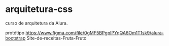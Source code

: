 # arquitetura-css

curso de arquitetura da Alura.

protótipo https://www.figma.com/file/0gMF5BPgplPYqQA6Om1T1sk9/alura-bootstrap
Site-de-receitas-Fruta-Fruto
